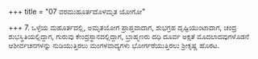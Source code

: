 +++
title = "07 ವರಮುಹೂರ್ತದೊಳಮೃತ ಯೋಗೋ"

+++
7. ಒಳ್ಳೆಯ ಮಹೂರ್ತದಲ್ಲಿ, ಅಮೃತಯೋಗ ಪ್ರಾಪ್ತವಾದಾಗ, ಶುಭಗ್ರಹ ದೃಷ್ಟಿಯುಂಟಾದಾಗ, ಚಂದ್ರ ಶುಭಸ್ಥಿತಿಯಲ್ಲಿದ್ದಾಗ, ಗುರುವು ಕೇಂದ್ರಸ್ಥಾನದಲ್ಲಿದ್ದಾಗ, ಬ್ರಾಹ್ಮಣರು ದಧಿ ದೂರ್ವ ಅಕ್ಷತೆ ಮೊದಲಾದವುಗಳೊಡನೆ ಆಶೀರ್ವಚನಗಳನ್ನು ನುಡಿಯುತ್ತಿರಲು ಮಂಗಳವಾದ್ಯಗಳು ಭೋರ್ಗರೆಯುತ್ತಿರಲು ಶ್ರೀಕೃಷ್ಣ ಹೊರಟ.